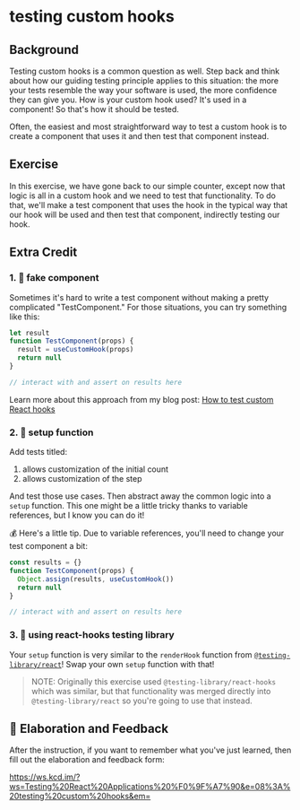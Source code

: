 # testing custom hooks

## Background

Testing custom hooks is a common question as well. Step back and think about how our guiding testing principle applies to this situation: the more your tests
resemble the way your software is used, the more confidence they can give you.
How is your custom hook used? It's used in a component! So that's how it should be tested.

Often, the easiest and most straightforward way to test a custom hook is to create a component that uses it and then test that component instead.

## Exercise

In this exercise, we have gone back to our simple counter, except now that logic is all in a custom hook and we need to test that functionality. To do that,
we'll make a test component that uses the hook in the typical way that our hook will be used and then test that component, indirectly testing our hook.

## Extra Credit

### 1. 💯 fake component

Sometimes it's hard to write a test component without making a pretty complicated "TestComponent." For those situations, you can try something like this:

```javascript
let result
function TestComponent(props) {
  result = useCustomHook(props)
  return null
}

// interact with and assert on results here
```

Learn more about this approach from my blog post:
[How to test custom React hooks](https://kentcdodds.com/blog/how-to-test-custom-react-hooks)

### 2. 💯 setup function

Add tests titled:

1. allows customization of the initial count
2. allows customization of the step

And test those use cases. Then abstract away the common logic into a `setup` function. This one might be a little tricky thanks to variable references, but I know you can do it!

💰 Here's a little tip. Due to variable references, you'll need to change your test component a bit:

```javascript
const results = {}
function TestComponent(props) {
  Object.assign(results, useCustomHook())
  return null
}

// interact with and assert on results here
```

### 3. 💯 using react-hooks testing library

Your `setup` function is very similar to the `renderHook` function from [`@testing-library/react`](https://github.com/testing-library/react-testing-library)!
Swap your own `setup` function with that!

> NOTE: Originally this exercise used `@testing-library/react-hooks` which was similar, but that functionality was merged directly into `@testing-library/react` so you're going to use that instead.

## 🦉 Elaboration and Feedback

After the instruction, if you want to remember what you've just learned, then
fill out the elaboration and feedback form:

https://ws.kcd.im/?ws=Testing%20React%20Applications%20%F0%9F%A7%90&e=08%3A%20testing%20custom%20hooks&em=
